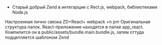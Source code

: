 * Старый добрый Zend в интегарции с Rect.js, webpack, библиотеками Node.js

Настроенная лично связка ZD+React+ webpack +n pm
Оригинальная структура папок. React-приложение находятся в папке app_react. Компилится он в public/assets/bundle.main.bundle.js, затем оттуда подцепляется шаблоном Zend
